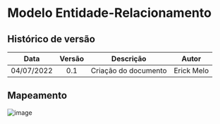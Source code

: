 # Modelo Entidade-Relacionamento

## Histórico de versão

|    Data    | Versão | Descrição | Autor |
| :---: | :----: | :---: | :---: |
| 04/07/2022 | 0.1 | Criação do documento | Erick Melo |

## Mapeamento

![image](https://user-images.githubusercontent.com/48844857/177230893-facf0289-e3b2-4ed6-8e7c-cd11828a29bd.png)
